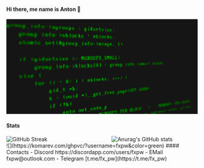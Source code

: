#### Hi there, me name is Anton 👋


[![](https://github.com/fxpw/fxpw/blob/main/img/code.gif)](https://chromedino.com)

#### Stats
<div style="display: flex; justify-content: space-between;">
    <a style="width: 45%;">
        <img src="https://streak-stats.demolab.com?user=fxpw&theme=dark&ring=EBAF2D&background=000000&currStreakLabel=EBAF2D" alt="GitHub Streak" style="width: 100%; object-fit: cover;"/>
    </a>
    <a style="width: 45%;">
        <img src="https://github-readme-stats.vercel.app/api?username=fxpw&show_icons=true&theme=vision-friendly-dark" alt="Anurag's GitHub stats" style="width: 100%;  object-fit: cover;"/>
    </a>
</div>
![](https://komarev.com/ghpvc/?username=fxpw&color=green)
#### Contacts
 - Discord https://discordapp.com/users/fxpw
 - EMail fxpw@outlook.com
 - Telegram [t.me/fx_pw](https://t.me/fx_pw)

